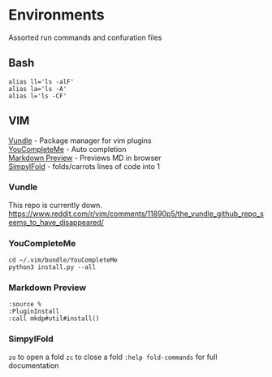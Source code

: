 # Environments
Assorted run commands and confuration files

## Bash
`alias ll='ls -alF'`  
`alias la='ls -A'`  
`alias l='ls -CF'`  

## VIM
[Vundle](https://github.com/vundlevim/vundle.vim) - Package manager for vim plugins  
[YouCompleteMe](https://github.com/ycm-core/YouCompleteMe) - Auto completion   
[Markdown Preview](https://github.com/iamcco/markdown-preview.nvim) - Previews MD in browser  
[SimpylFold](https://github.com/tmhedberg/SimpylFold) - folds/carrots lines of code into 1  

### Vundle
This repo is currently down.  
https://www.reddit.com/r/vim/comments/11890p5/the_vundle_github_repo_seems_to_have_disappeared/

### YouCompleteMe
```
cd ~/.vim/bundle/YouCompleteMe
python3 install.py --all
```

### Markdown Preview
```
:source %
:PluginInstall
:call mkdp#util#install()
```

### SimpylFold
`zo` to open a fold
`zc` to close a fold
`:help fold-commands` for full documentation
